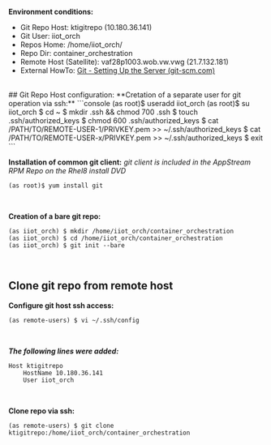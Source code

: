 ﻿**Environment conditions:**

 - Git Repo Host: ktigitrepo (10.180.36.141)
 - Git User: iiot_orch
 - Repos Home: /home/iiot_orch/
 - Repo Dir: container_orchestration
 - Remote Host (Satellite): vaf28p1003.wob.vw.vwg (21.7.132.181)
 - External HowTo: [Git - Setting Up the Server (git-scm.com)](https://git-scm.com/book/en/v2/Git-on-the-Server-Setting-Up-the-Server)
<br>
## Git Repo Host configuration:
**Cretation of a separate user for git operation via ssh:**
```console
(as root)$ useradd iiot_orch 
(as root)$ su iiot_orch
$ cd ~
$ mkdir .ssh && chmod 700 .ssh
$ touch .ssh/authorized_keys
$ chmod 600 .ssh/authorized_keys
$ cat /PATH/TO/REMOTE-USER-1/PRIVKEY.pem >> ~/.ssh/authorized_keys
$ cat /PATH/TO/REMOTE-USER-x/PRIVKEY.pem >> ~/.ssh/authorized_keys
$ exit
```
<br>

**Installation of common git client:**
*git client is included in the AppStream RPM Repo on the Rhel8 install DVD*
```console
(as root)$ yum install git
```
<br>

**Creation of a bare git repo:**
```console
(as iiot_orch) $ mkdir /home/iiot_orch/container_orchestration
(as iiot_orch) $ cd /home/iiot_orch/container_orchestration
(as iiot_orch) $ git init --bare
```
<br>

## Clone git repo from remote host
**Configure git host ssh access:**
```console
(as remote-users) $ vi ~/.ssh/config
```
<br>

***The following lines were added:***
```console
Host ktigitrepo 
	HostName 10.180.36.141
	User iiot_orch 
```
<br>

**Clone repo via ssh:**
```console
(as remote-users) $ git clone  ktigitrepo:/home/iiot_orch/container_orchestration
```
